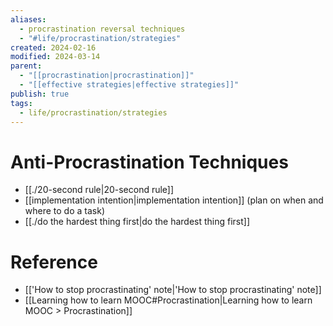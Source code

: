 ```yaml
---
aliases:
  - procrastination reversal techniques
  - "#life/procrastination/strategies"
created: 2024-02-16
modified: 2024-03-14
parent:
  - "[[procrastination|procrastination]]"
  - "[[effective strategies|effective strategies]]"
publish: true
tags:
  - life/procrastination/strategies
---
```


# Anti-Procrastination Techniques
- [[./20-second rule|20-second rule]]
- [[implementation intention|implementation intention]] (plan on when and where to do a task)
- [[./do the hardest thing first|do the hardest thing first]]

# Reference
- [['How to stop procrastinating' note|'How to stop procrastinating' note]]
- [[Learning how to learn MOOC#Procrastination|Learning how to learn MOOC > Procrastination]]
